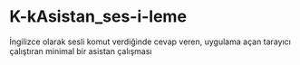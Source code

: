 # K-kAsistan_ses-i-leme
İngilizce olarak sesli komut verdiğinde cevap veren, uygulama açan tarayıcı çalıştıran minimal bir asistan çalışması
